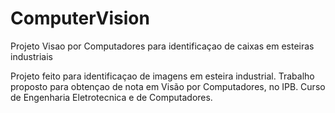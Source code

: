 # ComputerVision
Projeto Visao por Computadores para identificaçao de caixas em esteiras industriais


Projeto feito para identificaçao de imagens em esteira industrial.
Trabalho proposto para obtençao de nota em Visão por Computadores, no IPB. Curso de Engenharia Eletrotecnica e de Computadores.
